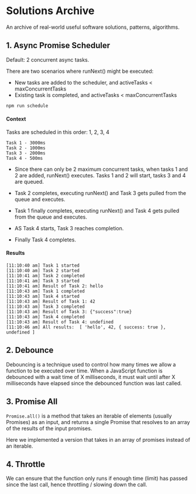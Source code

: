 # Solutions Archive

An archive of real-world useful software solutions, patterns, algorithms.

## 1. Async Promise Scheduler

Default: 2 concurrent async tasks.

There are two scenarios where runNext() might be executed:

- New tasks are added to the scheduler, and activeTasks < maxConcurrentTasks
- Existing task is completed, and activeTasks < maxConcurrentTasks

```bash
npm run schedule
```

#### Context

Tasks are scheduled in this order: 1, 2, 3, 4

```
Task 1 - 3000ms
Task 2 - 1000ms
Task 3 - 2000ms
Task 4 - 500ms
```

- Since there can only be 2 maximum concurrent tasks, when tasks 1 and 2 are added, runNext() executes. Tasks 1 and 2 will start, tasks 3 and 4 are queued.

- Task 2 completes, executing runNext() and Task 3 gets pulled from the queue and executes.

- Task 1 finally completes, executing runNext() and Task 4 gets pulled from the queue and executes.

- AS Task 4 starts, Task 3 reaches completion.

- Finally Task 4 completes.

#### Results

```
[11:10:40 am] Task 1 started
[11:10:40 am] Task 2 started
[11:10:41 am] Task 2 completed
[11:10:41 am] Task 3 started
[11:10:41 am] Result of Task 2: hello
[11:10:43 am] Task 1 completed
[11:10:43 am] Task 4 started
[11:10:43 am] Result of Task 1: 42
[11:10:43 am] Task 3 completed
[11:10:43 am] Result of Task 3: {"success":true}
[11:10:43 am] Task 4 completed
[11:10:43 am] Result of Task 4: undefined
[11:10:46 am] All results:  [ 'hello', 42, { success: true }, undefined ]
```

## 2. Debounce

Debouncing is a technique used to control how many times we allow a function to be executed over time. When a JavaScript function is debounced with a wait time of X milliseconds, it must wait until after X milliseconds have elapsed since the debounced function was last called.

## 3. Promise All

`Promise.all()` is a method that takes an iterable of elements (usually Promises) as an input, and returns a single Promise that resolves to an array of the results of the input promises.

Here we implemented a version that takes in an array of promises instead of an iterable.

## 4. Throttle

We can ensure that the function only runs if enough time (limit) has passed since the last call, hence throttling / slowing down the call.
